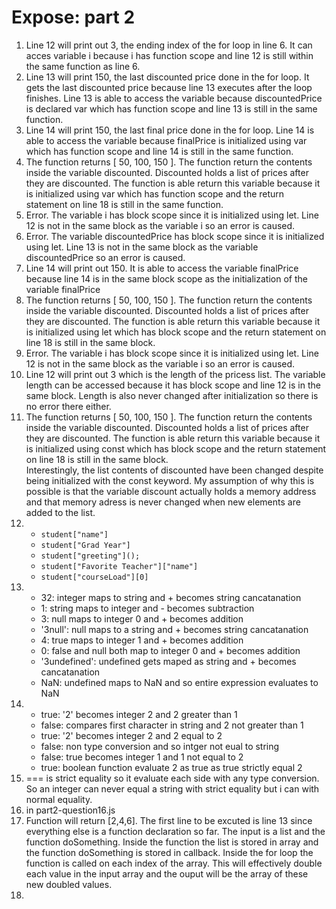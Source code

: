 # Expose: part 2
1. Line 12 will print out 3, the ending index of the for loop in line 6. It can acces variable i because i has function scope and line 12 is still within the same function as line 6.
2. Line 13 will print 150, the last discounted price done in the for loop. It gets the last discounted price because line 13 executes after the loop finishes. Line 13 is able to access the variable because discountedPrice is declared var which has function scope and line 13 is still in the same function.
3. Line 14 will print 150, the last final price done in the for loop. Line 14 is able to access the variable because finalPrice is initialized using var which has function scope and line 14 is still in the same function.
4. The function returns [ 50, 100, 150 ]. The function return the contents inside the variable discounted. Discounted holds a list of prices after they are discounted. The function is able return this variable because it is initialized using var which has function scope and the return statement on line 18 is still in the same function.
5. Error. The variable i has block scope since it is initialized using let. Line 12 is not in the same block as the variable i so an error is caused.
6. Error. The variable discountedPrice has block scope since it is initialized using let. Line 13 is not in the same block as the variable discountedPrice so an error is caused.
7. Line 14 will print out 150. It is able to access the variable finalPrice because line 14 is in the same block scope as the initialization of the variable finalPrice
8. The function returns [ 50, 100, 150 ]. The function return the contents inside the variable discounted. Discounted holds a list of prices after they are discounted. The function is able return this variable because it is initialized using let which has block scope and the return statement on line 18 is still in the same block.
9. Error. The variable i has block scope since it is initialized using let. Line 12 is not in the same block as the variable i so an error is caused.
10. Line 12 will print out 3 which is the length of the pricess list. The variable length can be accessed because it has block scope and line 12 is in the same block. Length is also never changed after initialization so there is no error there either.
11. The function returns [ 50, 100, 150 ]. The function return the contents inside the variable discounted. Discounted holds a list of prices after they are discounted. The function is able return this variable because it is initialized using const which has block scope and the return statement on line 18 is still in the same block. <br>Interestingly, the list contents of discounted have been changed despite being initialized with the const keyword. My assumption of why this is possible is that the variable discount actually holds a memory address and that memory adress is never changed when new elements are added to the list.
12. - ```student["name"]```
    - ```student["Grad Year"]```
    - ```student["greeting"]();```
    - ```student["Favorite Teacher"]["name"]```
    - ```student["courseLoad"][0]```
13. - 32: integer maps to string and + becomes string cancatanation
    - 1: string maps to integer and - becomes subtraction
    - 3: null maps to integer 0 and + becomes addition
    - '3null': null maps to a string and + becomes string cancatanation
    - 4: true maps to integer 1 and + becomes addition
    - 0: false and null both map to integer 0 and + becomes addition
    - '3undefined': undefined gets maped as string and + becomes cancatanation
    - NaN: undefined maps to NaN and so entire expression evaluates to NaN
14. - true: '2' becomes integer 2 and 2 greater than 1
    - false: compares first character in string and 2 not greater than 1
    - true: '2' becomes integer 2 and 2 equal to 2
    - false: non type conversion and so intger not eual to string
    - false: true becomes integer 1 and 1 not equal to 2
    - true: boolean function evaluate 2 as true as true strictly equal 2
15. === is strict equality so it evaluate each side with any type conversion. So an integer can never equal a string with strict equality but i can with normal equality.
16. in part2-question16.js
17. Function will return [2,4,6]. The first line to be excuted is line 13 since everything else is a function declaration so far. The input is a list and the function doSomething. Inside the function the list is stored in array and the function doSomething is stored in callback. Inside the for loop the function is called on each index of the array. This will effectively double each value in the input array and the ouput will be the array of these new doubled values.
18. 
